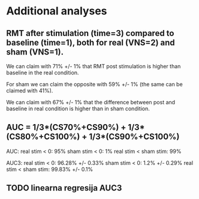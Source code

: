 # Additional analyses

## RMT after stimulation (time=3) compared to baseline (time=1), both for real (VNS=2) and sham (VNS=1).

We can claim with 71% +/- 1% that RMT post stimulation is higher than baseline in the real condition.

For sham we can claim the opposite with 59% +/- 1% (the same can be claimed with 41%).

We can claim with 67% +/- 1% that the difference between post and baseline in real condition is higher than in sham condition.

## AUC = 1/3*(CS70%+CS90%) + 1/3*(CS80%+CS100%) + 1/3*(CS90%+CS100%)

AUC:
real stim < 0: 95%
sham stim < 0: 1%
real stim < sham stim: 99%

AUC3:
real stim < 0: 96.28% +/- 0.33%
sham stim < 0: 1.2% +/- 0.29%
real stim < sham stim: 99.83% +/- 0.1%

## TODO linearna regresija AUC3

